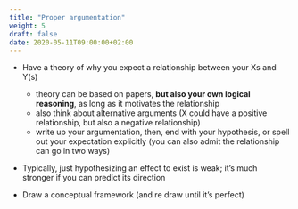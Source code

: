 ```yaml
---
title: "Proper argumentation"
weight: 5
draft: false
date: 2020-05-11T09:00:00+02:00
---
```


* Have a theory of why you expect a relationship between your Xs and Y(s)
    * theory can be based on papers, **but also your own logical reasoning**, as long as it motivates the relationship
    * also think about alternative arguments (X could have a positive relationship, but also a negative relationship)
    * write up your argumentation, then, end with your hypothesis, or spell out your expectation explicitly (you can also admit the relationship can go in two ways)

* Typically, just hypothesizing an effect to exist is weak; it’s much stronger if you can predict its direction

* Draw a conceptual framework (and re draw until it’s perfect)
